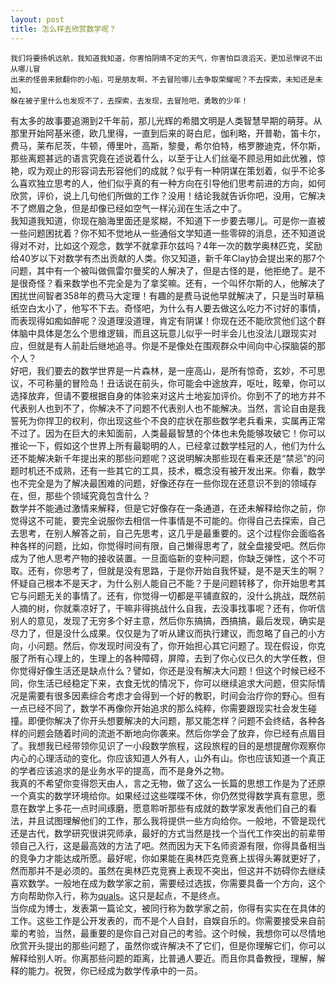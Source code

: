 ```yaml
---
layout: post
title: 怎么样去欣赏数学呢？
---
```

```
我们将要扬帆远航，我知道我知道，你害怕阴晴不定的天气，你害怕巨浪滔天，更加忌惮说不出从哪儿冒
出来的怪兽来掀翻你的小船，可是朋友啊，不去冒险哪儿去争取荣耀呢？不去探索，未知还是未知，
躲在被子里什么也发现不了，去探索，去发现，去冒险吧，勇敢的少年！
```
有太多的故事要追溯到2千年前，那儿光辉的希腊文明是人类智慧早期的萌芽。从那里开始阿基米德，欧几里得，一直到后来的哥白尼，伽利略，开普勒，笛卡尔，费马，莱布尼茨，牛顿，傅里叶，高斯，黎曼，希尔伯特，格罗滕迪克，怀尔斯，那些离题甚远的语言究竟在述说着什么，以至于让人们丝毫不顾忌用如此优雅，惊艳，叹为观止的形容词去形容他们的成就？似乎有一种阴谋在策划着，似乎不论多么喜欢独立思考的人，他们似乎真的有一种方向在引导他们思考前进的方向，如何欣赏，评价，说上几句他们所做的工作？没用！结论我就告诉你吧，没用，它解决不了燃眉之急，但是却像已经如空气一样沁润在生活之中了。  
我知道我知道，你现在脑海里面还是浆糊，不知道下一步要去哪儿。可是你一直被一些问题困扰着？你不知不觉地从一些通俗文学知道一些零碎的消息，还不知道说得对不对，比如这个观念，数学不就拿菲尔兹吗？4年一次的数学奥林匹克，奖励给40岁以下对数学有杰出贡献的人类。你又知道，新千年Clay协会提出来的那7个问题，其中有一个被叫做佩雷尔曼奖的人解决了，但是古怪的是，他拒绝了。是不是很奇怪？看来数学也不完全是为了拿奖嘛。还有，一个叫怀尔斯的人，他解决了困扰世间智者358年的费马大定理！有趣的是费马说他早就解决了，只是当时草稿纸空白太小了，他写不下去。奇怪吧，为什么有人要去做这么吃力不讨好的事情，而表现得如痴如醉呢？没道理没道理，肯定有阴谋！你现在还不能欣赏他们这个群体脑中具体是怎么个思维逻辑，而且这玩意儿似乎一时半会儿也没法儿跟现实对应，但就是有人前赴后继地追寻。你是不是像处在围观群众中间向中心探脑袋的那个人？  
好吧，我们要去的数学世界是一片森林，是一座高山，是所有惊奇，玄妙，不可思议，不可称量的冒险岛！丑话说在前头，你可能会中途放弃，呕吐，眩晕，你可以选择放弃，但请不要根据自身的体验来对这片土地妄加评价。你到不了的地方并不代表别人也到不了，你解决不了问题不代表别人也不能解决。当然，言论自由是我誓死为你捍卫的权利，你出现这些个不良的症状在那些数学老兵看来，实属再正常不过了。因为在巨大的未知面前，人类最最智慧的个体也未免能够攻破它！你可以推论一下，假如这个世界上所有最聪明的人，已经拿过数学桂冠的人，他们为什么还不能解决新千年提出来的那些问题呢？这说明解决那些现在看来还是“禁忌”的问题时机还不成熟，还有一些其它的工具，技术，概念没有被开发出来。你看，数学也不完全是为了解决最困难的问题，好像还存在一些你现在还意识不到的领域存在，但，那些个领域究竟包含什么？    
数学并不能通过激情来解释，但是它好像存在一条通道，在还未解释给你之前，你觉得这不可能，要完全说服你去相信一件事情是不可能的。你得自己去探索，自己去思考，在别人解答之前，自己先思考，这几乎是最重要的。这个过程你会面临各种各样的问题，比如，你觉得时间有限，自己懒得思考了，就全盘接受吧。然后你成为了他人思考产物的接收装置。一旦面临新的变种问题，你缺乏弹性，这个不可取。还有，你思考了，但就是没有思路，于是你开始自我怀疑，是不是天生的啊？怀疑自己根本不是天才，为什么别人能自己不能？于是问题转移了，你开始思考其它与问题无关的事情了。还有，你觉得一切都是平铺直叙的，没什么挑战，既然前人摘的树，你就乘凉好了，干嘛非得挑战什么自我，去没事找事呢？还有，你听信别人的意见，发现了无穷多个好主意，然后你东搞搞，西搞搞，最后发现，确实是尽力了，但是没什么成果。仅仅是为了听从建议而执行建议，而忽略了自己的小方向，小问题。然后，你发现时间没有了，你开始担心其它问题了。现在假设，你克服了所有心理上的，生理上的各种障碍，屏障，去到了你心仪已久的大学任教，但你觉得好像生活还是缺点什么？譬如，你还是没有解决大问题！但这个时候已经不同，你生活已经稳定下来，衣食无忧的情况下，你可以继续追求大问题，但实际情况是需要有很多因素综合考虑才会得到一个好的教职，时间会治疗你的野心。但有一点已经不同了，数学不再像你开始追求的那么纯粹，你需要跟现实社会发生碰撞。即便你解决了你开头想要解决的大问题，那又能怎样？问题不会终结，各种各样的问题会随着时间的流逝不断地向你袭来。然后你学会了放弃，你已经有点眉目了。我想我已经带领你见识了一小段数学旅程，这段旅程的目的是想提醒你观察你内心的心理活动的变化。你应该知道人外有人，山外有山。你也应该知道一个真正的学者应该追求的是业务水平的提高，而不是身外之物。  
我真的不希望你变得怨天由人，言之无物，做了这么一长篇的思想工作是为了还原一个真实的数学环境给你。如果经过这些喋喋不休，你仍然觉得数学真有意思，愿意在数学上多花一点时间琢磨，愿意聆听那些有成就的数学家发表他们自己的看法，并且试图理解他们的工作，那么我将提供一些方向给你。一般地，不管是现代还是古代，数学研究很讲究师承，最好的方式当然是找一个当代工作突出的前辈带领自己入行，这是最高效的方法了吧。然而因为天下名师资源有限，你得具备相当的竞争力才能达成所愿。最好呢，你如果能在奥林匹克竞赛上拔得头筹就更好了，然而那并不是必须的。虽然在奥林匹克竞赛上表现不突出，但这并不妨碍你去继续喜欢数学。一般地在成为数学家之前，需要经过选拔，你需要具备一个方向，这个方向帮助你入行，称为[quals]({{site.baseurl}}/mathematics-quals/)。这只是起点，不是终点。  
当你成为博士，发表第一篇论文，被同行称为数学家之前，你得有实实在在具体的工作。这些工作是公开发表的，而不是个人自封，自娱自乐的。你需要接受来自前辈的考验，当然，最重要的是你自己对自己的考验。这个时候，我想你可以尽情地欣赏开头提出的那些问题了，虽然你或许解决不了它们，但是你理解它们，你可以解释给别人听。你离那些问题的距离，比普通人要近。而且你具备教授，理解，解释的能力。祝贺，你已经成为数学传承中的一员。

